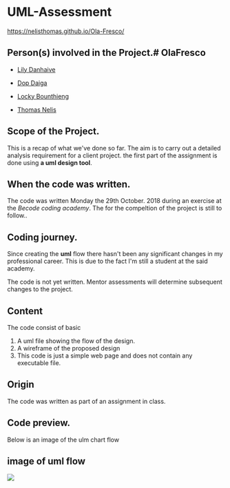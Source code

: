 # UML-Assessment
https://nelisthomas.github.io/Ola-Fresco/


## Person(s) involved in the Project.# OlaFresco

- [Lily Danhaive](https://github.com/LilyDa08)

- [Dop Daiga](https://github.com/DopDaiga)

- [Locky Bounthieng](https://github.com/LockyBounty)

- [Thomas Nelis](https://github.com/NelisThomas)



## Scope of the Project.

This is a recap of what we've done so far. The aim is to carry out a detailed analysis requirement for a client project. the first part of the assignment is done using **a uml design  tool**.

## When the code was written.

The code was written Monday the 29th October. 2018 during an exercise at the _Becode coding academy_. The for the compeltion of the project is still to follow..
 
## Coding journey.

Since creating the **uml** flow there hasn't been any significant changes in my professional career. This is due to the fact I'm still a student at the said academy.

The code is not yet written. Mentor assessments will determine subsequent changes to the project. 

## Content

The code consist of basic 
1. A uml file showing the flow of the design.
2. A wireframe of the proposed design
3. This code is just a simple web page and does not contain any executable file.

## Origin

The code was written as part of an assignment in class.

## Code preview.

 Below is an image of the ulm chart flow

## image of uml flow

![](https://github.com/NelisThomas/Ola-Fresco/blob/master/UML/UML.png)


